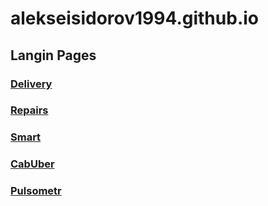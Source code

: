 # alekseisidorov1994.github.io

## Langin Pages
### [Delivery](https://alekseisidorov1994.github.io/landingPage/glopt/src/)
### [Repairs](https://alekseisidorov1994.github.io/landingPage/pageBuild/src/)
### [Smart](https://alekseisidorov1994.github.io/landingPage/pagefms/src/)
### [CabUber](https://alekseisidorov1994.github.io/landingPage/uberCab/src/)
### [Pulsometr](https://alekseisidorov1994.github.io/landingPage/pulsometr/dist/)
